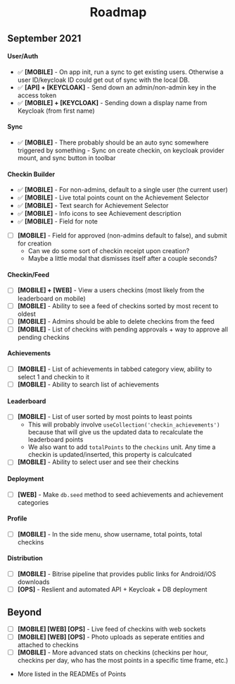 <h1 align="center">Roadmap</h1>

## September 2021

#### User/Auth

- ✅ **[MOBILE]** - On app init, run a sync to get existing users. Otherwise a user ID/keycloak ID could get out of sync with the local DB.
- ✅ **[API] + [KEYCLOAK]** - Send down an admin/non-admin key in the access token
- ✅ **[MOBILE] + [KEYCLOAK]** - Sending down a display name from Keycloak (from first name)

#### Sync

- ✅ **[MOBILE]** - There probably should be an auto sync somewhere triggered by something - Sync on create checkin, on keycloak provider mount, and sync button in toolbar

#### Checkin Builder

- ✅ **[MOBILE]** - For non-admins, default to a single user (the current user)
- ✅ **[MOBILE]** - Live total points count on the Achievement Selector
- ✅ **[MOBILE]** - Text search for Achievement Selector
- ✅ **[MOBILE]** - Info icons to see Achievement description
- ✅ **[MOBILE]** - Field for note
- [ ] **[MOBILE]** - Field for approved (non-admins default to false), and submit for creation
    - Can we do some sort of checkin receipt upon creation?
    - Maybe a little modal that dismisses itself after a couple seconds?

#### Checkin/Feed

- [ ] **[MOBILE] + [WEB]** - View a users checkins (most likely from the leaderboard on mobile)
- [ ] **[MOBILE]** - Ability to see a feed of checkins sorted by most recent to oldest
- [ ] **[MOBILE]** - Admins should be able to delete checkins from the feed
- [ ] **[MOBILE]** - List of checkins with pending approvals + way to approve all pending checkins

#### Achievements

- [ ] **[MOBILE]** - List of achievements in tabbed category view, ability to select 1 and checkin to it
- [ ] **[MOBILE]** - Ability to search list of achievements

#### Leaderboard

- [ ] **[MOBILE]** - List of user sorted by most points to least points
  - This will probably involve `useCollection('checkin_achievements')` because that will give us the updated data to recalculate the leaderboard points
  - We also want to add `totalPoints` to the `checkins` unit. Any time a checkin is updated/inserted, this property is calculcated
- [ ] **[MOBILE]** - Ability to select user and see their checkins

#### Deployment

- [ ] **[WEB]** - Make `db.seed` method to seed achievements and achievement categories

#### Profile

- [ ] **[MOBILE]** - In the side menu, show username, total points, total checkins

#### Distribution

- [ ] **[MOBILE]** - Bitrise pipeline that provides public links for Android/iOS downloads
- [ ] **[OPS]** - Reslient and automated API + Keycloak + DB deployment

## Beyond

- [ ] **[MOBILE] [WEB] [OPS]** - Live feed of checkins with web sockets
- [ ] **[MOBILE] [WEB] [OPS]** - Photo uploads as seperate entities and attached to checkins
- [ ] **[MOBILE]** - More advanced stats on checkins (checkins per hour, checkins per day, who has the most points in a specific time frame, etc.)
- More listed in the READMEs of Points
